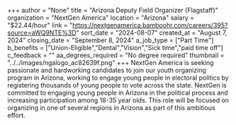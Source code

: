 +++
author = "None"
title = "Arizona Deputy Field Organizer (Flagstaff)"
organization = "NextGen America"
location = "Arizona"
salary = "$22.44/hour"
link = "https://nextgenamerica.bamboohr.com/careers/395?source=aWQ9NTE%3D"
sort_date = "2024-08-07"
created_at = "August 7, 2024"
closing_date = "September 8, 2024"
a_job_type = ["Part Time"]
b_benefits = ["Union-Eligible","Dental","Vision","Sick time","paid time off"]
c_feedback = ""
aa_degrees_required = "No degree required"
thumbnail = "../../images/ngalogo_ac82639f.png"
+++
NextGen America is seeking passionate and hardworking candidates to join our youth organizing program in Arizona, working to engage young people in electoral politics by registering thousands of young people to vote across the state. NextGen is committed to engaging young people in Arizona in the political process and increasing participation among 18-35 year olds. This role will be focused on organizing in one of several regions in Arizona as part of this ambitious effort. 